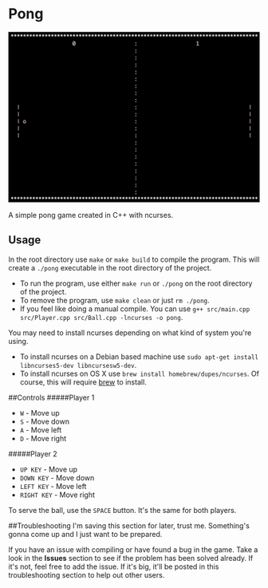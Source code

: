 # Pong

![Screenshot](/screenshots/pong.png)

A simple pong game created in C++ with ncurses.

## Usage
In the root directory use `make` or `make build` to compile the program.  This will create a `./pong` executable in the root directory of the project.

* To run the program, use either `make run` or `./pong` on the root directory of the project.
* To remove the program, use `make clean` or just `rm ./pong`.
* If you feel like doing a manual compile.  You can use `g++ src/main.cpp src/Player.cpp src/Ball.cpp -lncurses -o pong`.

You may need to install ncurses depending on what kind of system you're using.

* To install ncurses on a Debian based machine use `sudo apt-get install libncurses5-dev libncursesw5-dev`.
* To install ncurses on OS X use `brew install homebrew/dupes/ncurses`.  Of course, this will require [brew](http://brew.sh/ "Brew Homepage") to install.

##Controls
#####Player 1
* `W` - Move up
* `S` - Move down
* `A` - Move left
* `D` - Move right

#####Player 2
* `UP KEY` - Move up
* `DOWN KEY` - Move down
* `LEFT KEY` - Move left
* `RIGHT KEY` - Move right

To serve the ball, use the `SPACE` button.  It's the same for both players.

##Troubleshooting
I'm saving this section for later, trust me.  Something's gonna come up and I just want to be prepared.

If you have an issue with compiling or have found a bug in the game.  Take a look in the **Issues** section to see if the problem has been solved already.  If it's not, feel free to add the issue.  If it's big, it'll be posted in this troubleshooting section to help out other users.